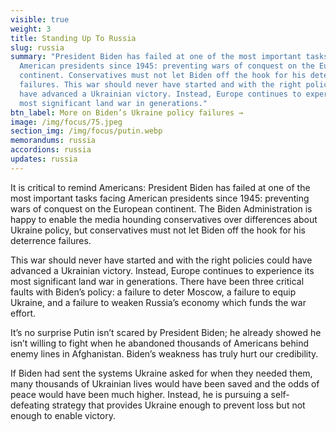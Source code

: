 ```yaml
---
visible: true
weight: 3
title: Standing Up To Russia
slug: russia
summary: "President Biden has failed at one of the most important tasks facing
  American presidents since 1945: preventing wars of conquest on the European
  continent. Conservatives must not let Biden off the hook for his deterrence
  failures. This war should never have started and with the right policies could
  have advanced a Ukrainian victory. Instead, Europe continues to experience its
  most significant land war in generations."
btn_label: More on Biden’s Ukraine policy failures →
image: /img/focus/75.jpeg
section_img: /img/focus/putin.webp
memorandums: russia
accordions: russia
updates: russia
---
```

It is critical to remind Americans: President Biden has failed at one of the most important tasks facing American presidents since 1945: preventing wars of conquest on the European continent. The Biden Administration is happy to enable the media hounding conservatives over differences about Ukraine policy, but conservatives must not let Biden off the hook for his deterrence failures.

This war should never have started and with the right policies could have advanced a Ukrainian victory. Instead, Europe continues to experience its most significant land war in generations. There have been three critical faults with Biden’s policy: a failure to deter Moscow, a failure to equip Ukraine, and a failure to weaken Russia’s economy which funds the war effort.

It’s no surprise Putin isn’t scared by President Biden; he already showed he isn’t willing to fight when he abandoned thousands of Americans behind enemy lines in Afghanistan. Biden’s weakness has truly hurt our credibility.

If Biden had sent the systems Ukraine asked for when they needed them, many thousands of Ukrainian lives would have been saved and the odds of peace would have been much higher. Instead, he is pursuing a self-defeating strategy that provides Ukraine enough to prevent loss but not enough to enable victory.